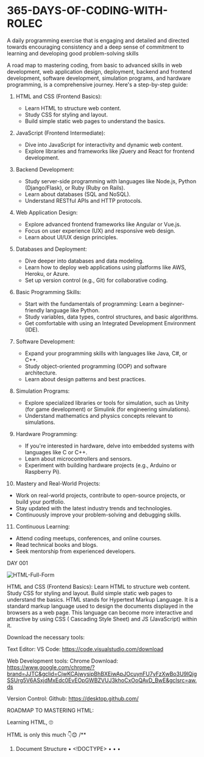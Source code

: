 # 365-DAYS-OF-CODING-WITH-ROLEC
A daily programming exercise that is engaging and detailed and directed towards encouraging consistency and a deep sense of commitment to learning and developing good problem-solving skills

A road map to mastering coding, from basic to advanced skills in web development, web application design, deployment, backend and frontend development, software development, simulation programs, and hardware programming, is a comprehensive journey. Here's a step-by-step guide:



1. HTML and CSS (Frontend Basics):
   - Learn HTML to structure web content.
   - Study CSS for styling and layout.
   - Build simple static web pages to understand the basics.

2. JavaScript (Frontend Intermediate):
   - Dive into JavaScript for interactivity and dynamic web content.
   - Explore libraries and frameworks like jQuery and React for frontend development.

3. Backend Development:
   - Study server-side programming with languages like Node.js, Python (Django/Flask), or Ruby (Ruby on Rails).
   - Learn about databases (SQL and NoSQL).
   - Understand RESTful APIs and HTTP protocols.

4. Web Application Design:
   - Explore advanced frontend frameworks like Angular or Vue.js.
   - Focus on user experience (UX) and responsive web design.
   - Learn about UI/UX design principles.

5. Databases and Deployment:
   - Dive deeper into databases and data modeling.
   - Learn how to deploy web applications using platforms like AWS, Heroku, or Azure.
   - Set up version control (e.g., Git) for collaborative coding.

6. Basic Programming Skills:
   - Start with the fundamentals of programming: Learn a beginner-friendly language like Python.
   - Study variables, data types, control structures, and basic algorithms.
   - Get comfortable with using an Integrated Development Environment (IDE).

7. Software Development:
   - Expand your programming skills with languages like Java, C#, or C++.
   - Study object-oriented programming (OOP) and software architecture.
   - Learn about design patterns and best practices.

8. Simulation Programs:
   - Explore specialized libraries or tools for simulation, such as Unity (for game development) or Simulink (for engineering simulations).
   - Understand mathematics and physics concepts relevant to simulations.

9. Hardware Programming:
   - If you're interested in hardware, delve into embedded systems with languages like C or C++.
   - Learn about microcontrollers and sensors.
   - Experiment with building hardware projects (e.g., Arduino or Raspberry Pi).

10. Mastery and Real-World Projects:
   - Work on real-world projects, contribute to open-source projects, or build your portfolio.
   - Stay updated with the latest industry trends and technologies.
   - Continuously improve your problem-solving and debugging skills.

11. Continuous Learning:
   - Attend coding meetups, conferences, and online courses.
   - Read technical books and blogs.
   - Seek mentorship from experienced developers.






  DAY 001 

![HTML-Full-Form](https://github.com/Zrolec/365-DAYS-OF-CODING-WITH-ROLEC/assets/41170025/89c617bf-cb04-4bb5-a195-082c42dadf33)


  
HTML and CSS (Frontend Basics):
Learn HTML to structure web content.
Study CSS for styling and layout.
Build simple static web pages to understand the basics.
HTML stands for Hypertext Markup Language. It is a standard markup language used to design the documents displayed in the browsers as a web page. This language can become more interactive and attractive by using CSS ( Cascading Style Sheet) and JS (JavaScript) within it.

Download the necessary tools:

Text Editor:
VS Code: https://code.visualstudio.com/download

Web Development tools:
Chrome Download: https://www.google.com/chrome/?brand=JJTC&gclid=CjwKCAjwysipBhBXEiwApJOcuynFU7yFzXwBo3U9lQjgSSUrg5V6ASxjdMxEdc0EvEOpGWBZVUJ3khoCxOoQAvD_BwE&gclsrc=aw.ds

Version Control:
Github: https://desktop.github.com/



ROADMAP TO MASTERING HTML:

Learning HTML, 🙄 

HTML is only this much 👇😊
/**
1. Document Structure
•  <!DOCTYPE>
•  <html>
•  <head>
•  <title>
•  <meta>
•  <link>
•  <script>
• <noscript>

2. Text Content
•  <h1>, <h2>, <h3>, <h4>, <h5>, <h6>
•  <p>
•  <span>
•  <strong>
•  <em>
•  <br>
•  <hr>

3. Lists
•  <ul>
•  <ol>
•  <li>
•  <dl>
•  <dt>
•  <dd>

4. Links and Navigation
•  <a>
•  <nav>
•  <link>

5. Embedded Content
•  <img>
•  <audio>
•  <video>
•  <iframe>
•  <canvas>
•  <svg>

6. Forms
•  <form>
•  <input>
•  <textarea>
•  <button>
•  <select>
•  <option>
•  <label>
•  <fieldset>
•  <legend>
•  <datalist>
•  <output>

7. Tables
•  <table>
•  <tr>
•  <th>
•  <td>
•  <caption>

8. Semantic Elements
•  <article>
•  <section>
•  <header>
•  <footer>
•  <aside>
•  <main>
•  <figure>
•  <figcaption>
•  <mark>
•  <progress>
•  <time>
•  <details>
•  <summary>

9. Deprecated Elements (Avoid Using)
•  <center>
•  <font>
•  <strike>

**/
















